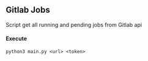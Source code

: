 ## Gitlab Jobs
Script get all running and pending jobs from Gitlab api

#### Execute
```
python3 main.py <url> <token>
```